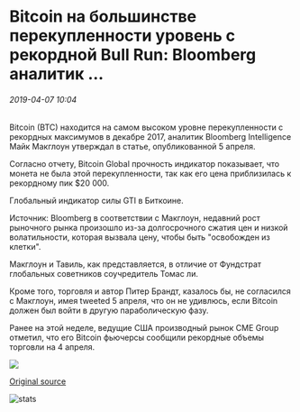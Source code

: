 # Bitcoin на большинстве перекупленности уровень с рекордной Bull Run: Bloomberg аналитик ...

###### 2019-04-07 10:04

Bitcoin (BTC) находится на самом высоком уровне перекупленности с рекордных максимумов в декабре 2017, аналитик Bloomberg Intelligence Майк Макглоун утверждал в статье, опубликованной 5 апреля.

Согласно отчету, Bitcoin Global прочность индикатор показывает, что монета не была этой перекупленности, так как его цена приблизилась к рекордному пик $20 000.

Глобальный индикатор силы GTI в Биткоине.

Источник: Bloomberg в соответствии с Макглоун, недавний рост рыночного рынка произошло из-за долгосрочного сжатия цен и низкой волатильности, которая вызвала цену, чтобы быть "освобожден из клетки".

Макглоун и Тавиль, как представляется, в отличие от Фундстрат глобальных советников соучредитель Томас ли.

Кроме того, торговля и автор Питер Брандт, казалось бы, не согласился с Макглоун, имея tweeted 5 апреля, что он не удивлюсь, если Bitcoin должен был войти в другую параболическую фазу.

Ранее на этой неделе, ведущие США производный рынок CME Group отметил, что его Bitcoin фьючерсы сообщили рекордные объемы торговли на 4 апреля.

![](https://s3.cointelegraph.com/storage/uploads/view/e0564e6732f358391c670ca4995ab05a.png)

[Original source](https://cointelegraph.com/news/bitcoin-at-most-overbought-level-since-record-bull-run-bloomberg-analyst)

![stats](https://c.statcounter.com/11760860/0/a89fa40b/1/ "stats")